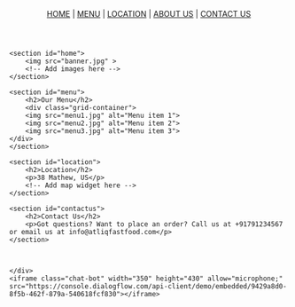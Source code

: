 <!DOCTYPE html>
<html>
<head>
    <link rel="stylesheet" type="text/css" href="styles.css">
    <link href="https://fonts.googleapis.com/css2?family=Roboto:wght@400;700&display=swap" rel="stylesheet">
</head>
<body>
	<div class="container">
    <header>
        <nav>
            <a href="#home">HOME</a> |
            <a href="#menu">MENU</a> |
            <a href="#location">LOCATION</a> |
            <a href="#aboutus">ABOUT US</a> |
            <a href="#contactus">CONTACT US</a>
        </nav>
    </header>

    <section id="home">
		<img src="banner.jpg" >
        <!-- Add images here -->
    </section>

    <section id="menu">
        <h2>Our Menu</h2>
        <div class="grid-container">
        <img src="menu1.jpg" alt="Menu item 1">
        <img src="menu2.jpg" alt="Menu item 2">
        <img src="menu3.jpg" alt="Menu item 3">
    </div>
    </section>

    <section id="location">
        <h2>Location</h2>
        <p>38 Mathew, US</p>
        <!-- Add map widget here -->
    </section>

    <section id="contactus">
        <h2>Contact Us</h2>
        <p>Got questions? Want to place an order? Call us at +91791234567 or email us at info@atliqfastfood.com</p>
    </section>
   

 
	</div>
    <iframe class="chat-bot" width="350" height="430" allow="microphone;" src="https://console.dialogflow.com/api-client/demo/embedded/9429a8d0-8f5b-462f-879a-540618fcf830"></iframe>



</body>
</html>

